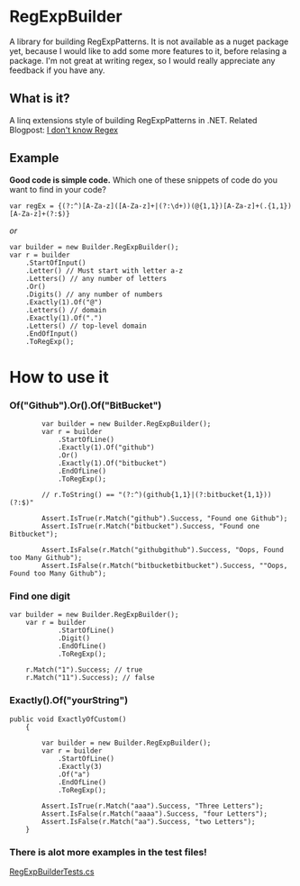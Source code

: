 # RegExpBuilder

A library for building RegExpPatterns. It is not available as a nuget package yet, because I would like to add some more features to it, before relasing a package. I'm not great at writing regex, so I would really appreciate any feedback if you have any.

## What is it?

A linq extensions style of building RegExpPatterns in .NET.
Related Blogpost: [I don't know Regex](http://ideasof.andersaberg.com/idea/17/i-dont-know-regex)

## Example

**Good code is simple code.**
Which one of these snippets of code do you want to find in your code?

`var regEx = {(?:^)[A-Za-z]([A-Za-z]+|(?:\d+))(@{1,1})[A-Za-z]+(.{1,1})[A-Za-z]+(?:$)}`

_or_

    var builder = new Builder.RegExpBuilder();
    var r = builder
    	.StartOfInput()
        .Letter() // Must start with letter a-z
    	.Letters() // any number of letters
        .Or()
        .Digits() // any number of numbers
    	.Exactly(1).Of("@")
    	.Letters() // domain
    	.Exactly(1).Of(".")
        .Letters() // top-level domain
        .EndOfInput()
        .ToRegExp();

# How to use it

### Of("Github").Or().Of("BitBucket")

            var builder = new Builder.RegExpBuilder();
            var r = builder
                .StartOfLine()
                .Exactly(1).Of("github")
                .Or()
                .Exactly(1).Of("bitbucket")
                .EndOfLine()
                .ToRegExp();

    		// r.ToString() == "(?:^)(github{1,1}|(?:bitbucket{1,1}))(?:$)"

            Assert.IsTrue(r.Match("github").Success, "Found one Github");
            Assert.IsTrue(r.Match("bitbucket").Success, "Found one Bitbucket");

            Assert.IsFalse(r.Match("githubgithub").Success, "Oops, Found too Many Github");
            Assert.IsFalse(r.Match("bitbucketbitbucket").Success, ""Oops, Found too Many Github");

### Find one digit

    var builder = new Builder.RegExpBuilder();
        var r = builder
    			.StartOfLine()
                .Digit()
                .EndOfLine()
                .ToRegExp();

        r.Match("1").Success; // true
    	r.Match("11").Success); // false

### Exactly().Of("yourString")

    public void ExactlyOfCustom()
        {

            var builder = new Builder.RegExpBuilder();
            var r = builder
                .StartOfLine()
                .Exactly(3)
                .Of("a")
                .EndOfLine()
                .ToRegExp();

            Assert.IsTrue(r.Match("aaa").Success, "Three Letters");
            Assert.IsFalse(r.Match("aaaa").Success, "four Letters");
            Assert.IsFalse(r.Match("aa").Success, "two Letters");
        }

### There is alot more examples in the test files!

[RegExpBuilderTests.cs](https://github.com/abergs/RegExpBuilder/blob/master/RegExpBuilderTests/RegExpBuilderTests.cs)
